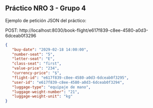 ## Práctico NRO 3 - Grupo 4

Ejemplo de petición JSON del práctico:

POST: http://localhost:8030/book-flight/e617f839-c8ee-4580-a0d3-6dceab0f3296

```json
{
   "buy-date": "2029-02-18 14:00:00",
   "number-seat": "5",
   "letter-seat": "E",
   "class-seat": "first",
   "value-price": "234",
   "currency-price": "$",
   "flight-id": "e617f839-c8ee-4580-a0d3-6dceab0f3295",
   "user-id": "e617f839-c8ee-4580-a0d3-6dceab0f3294",
   "luggage-type": "equipaje de mano",
   "luggage-weight-number": "21",
   "luggage-weight-unit": "kg"
}